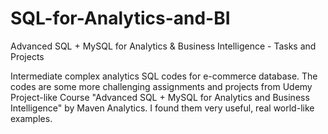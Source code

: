 # SQL-for-Analytics-and-BI
Advanced SQL + MySQL for Analytics &amp; Business Intelligence - Tasks and Projects

Intermediate complex analytics SQL codes for e-commerce database. The codes are some more challenging assignments and projects from Udemy Project-like Course "Advanced SQL + MySQL for Analytics and Business Intelligence" by Maven Analytics. I found them very useful, real world-like examples.
